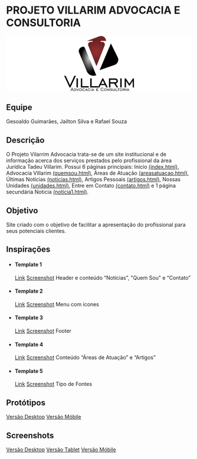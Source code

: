 # PROJETO VILLARIM ADVOCACIA E CONSULTORIA

![Villarim-Advocacia](files/villarim_logomarca.png)

## Equipe
Gesoaldo Guimarães, Jailton Silva e Rafael Souza

## Descrição

O Projeto Vilarrim Advocacia trata-se de um site institucional e de informação acerca dos serviços prestados pelo profissional da área Jurídica Tadeu Villarim. Possui 6 páginas principais: Inicio [(index.html)](site/index.html), Advocacia Villarim [(quemsou.html)](site/quemsou.html), Áreas de Atuação [(areasatuacao.html)](site/areasatuacao.html), Últimas Noticias [(noticias.html)](site/noticias.html), Artigos Pessoais [(artigos.html)](site/artigos.html), Nossas Unidades [(unidades.html)](site/unidades.html), Entre em Contato [(contato.html)](site/contato.html) e 1 página secundária Noticia [(noticia1.html)](site/noticia1.html).

## Objetivo
Site criado com o objetivo de facilitar a apresentação do profissional para seus potenciais clientes.

## Inspirações
- #### Template 1
	[Link](https://www.templatemonster.com/pt-br/demo/55970.html)
	[Screenshot](inspiracoes/1-template.png)
	Header e conteúdo “Notícias”, "Quem Sou" e “Contato”

- #### Template 2
	[Link](http://www.rabbitmultimidia.com.br/)
	[Screenshot](inspiracoes/2-template.png)
	Menu com ícones

- #### Template 3
	[Link](http://wp1.themexlab.com/2017/wisconsin-html/)
	[Screenshot](inspiracoes/3-template.png)
	Footer

- #### Template 4
	[Link](http://www.marcosinacio.adv.br/?r=1)
	[Screenshot](inspiracoes/4-template.png)
	Conteúdo “Áreas de Atuação” e “Artigos”

- #### Template 5
	[Link](https://www.multipurposethemes.com/html-templates/linerolaw/)
	[Screenshot](inspiracoes/5-template.png)
	Tipo de Fontes


## Protótipos

[Versão Desktop](wireframes/desktop)
[Versão Móbile](wireframes/mobile)

## Screenshots

[Versão Desktop](screenshots/desktop)
[Versão Tablet](screenshots/tablet)
[Versão Móbile](screenshots/mobile)






